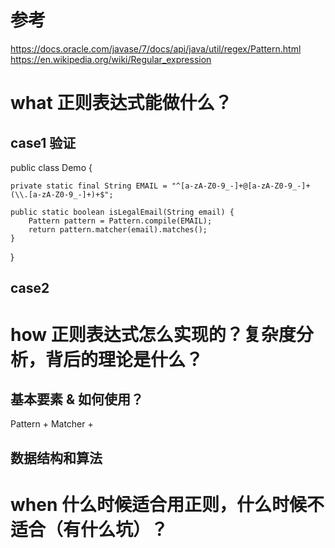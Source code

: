 # 参考
https://docs.oracle.com/javase/7/docs/api/java/util/regex/Pattern.html
https://en.wikipedia.org/wiki/Regular_expression

# what 正则表达式能做什么？

## case1 验证
public class Demo {

    private static final String EMAIL = "^[a-zA-Z0-9_-]+@[a-zA-Z0-9_-]+(\\.[a-zA-Z0-9_-]+)+$";
    
    public static boolean isLegalEmail(String email) {
        Pattern pattern = Pattern.compile(EMAIL);
        return pattern.matcher(email).matches();
    }
}

## case2 


# how 正则表达式怎么实现的？复杂度分析，背后的理论是什么？


## 基本要素 & 如何使用？
Pattern + Matcher + 

## 数据结构和算法


# when 什么时候适合用正则，什么时候不适合（有什么坑）？

